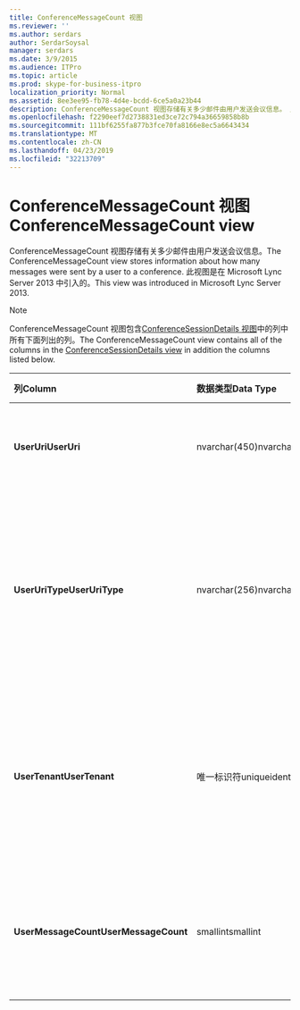```yaml
---
title: ConferenceMessageCount 视图
ms.reviewer: ''
ms.author: serdars
author: SerdarSoysal
manager: serdars
ms.date: 3/9/2015
ms.audience: ITPro
ms.topic: article
ms.prod: skype-for-business-itpro
localization_priority: Normal
ms.assetid: 8ee3ee95-fb78-4d4e-bcdd-6ce5a0a23b44
description: ConferenceMessageCount 视图存储有关多少邮件由用户发送会议信息。 此视图是在 Microsoft Lync Server 2013 中引入的。
ms.openlocfilehash: f2290eef7d2738831ed3ce72c794a36659858b8b
ms.sourcegitcommit: 111bf6255fa877b3fce70fa8166e8ec5a6643434
ms.translationtype: MT
ms.contentlocale: zh-CN
ms.lasthandoff: 04/23/2019
ms.locfileid: "32213709"
---
```

# <a name="conferencemessagecount-view"></a><span data-ttu-id="c9e54-104">ConferenceMessageCount 视图</span><span class="sxs-lookup"><span data-stu-id="c9e54-104">ConferenceMessageCount view</span></span>
 
<span data-ttu-id="c9e54-105">ConferenceMessageCount 视图存储有关多少邮件由用户发送会议信息。</span><span class="sxs-lookup"><span data-stu-id="c9e54-105">The ConferenceMessageCount view stores information about how many messages were sent by a user to a conference.</span></span> <span data-ttu-id="c9e54-106">此视图是在 Microsoft Lync Server 2013 中引入的。</span><span class="sxs-lookup"><span data-stu-id="c9e54-106">This view was introduced in Microsoft Lync Server 2013.</span></span>
  
> [!NOTE]
> <span data-ttu-id="c9e54-107">ConferenceMessageCount 视图包含[ConferenceSessionDetails 视图](conferencesessiondetails.md)中的列中所有下面列出的列。</span><span class="sxs-lookup"><span data-stu-id="c9e54-107">The ConferenceMessageCount view contains all of the columns in the [ConferenceSessionDetails view](conferencesessiondetails.md) in addition the columns listed below.</span></span>
  
|<span data-ttu-id="c9e54-108">**列**</span><span class="sxs-lookup"><span data-stu-id="c9e54-108">**Column**</span></span>|<span data-ttu-id="c9e54-109">**数据类型**</span><span class="sxs-lookup"><span data-stu-id="c9e54-109">**Data Type**</span></span>|<span data-ttu-id="c9e54-110">**详细信息**</span><span class="sxs-lookup"><span data-stu-id="c9e54-110">**Details**</span></span>|
|:-----|:-----|:-----|
|<span data-ttu-id="c9e54-111">**UserUri**</span><span class="sxs-lookup"><span data-stu-id="c9e54-111">**UserUri**</span></span> <br/> |<span data-ttu-id="c9e54-112">nvarchar(450)</span><span class="sxs-lookup"><span data-stu-id="c9e54-112">nvarchar(450)</span></span>  <br/> |<span data-ttu-id="c9e54-113">发送邮件的用户的 URI。</span><span class="sxs-lookup"><span data-stu-id="c9e54-113">URI of the user who sent the message.</span></span>  <br/> |
|<span data-ttu-id="c9e54-114">**UserUriType**</span><span class="sxs-lookup"><span data-stu-id="c9e54-114">**UserUriType**</span></span> <br/> |<span data-ttu-id="c9e54-115">nvarchar(256)</span><span class="sxs-lookup"><span data-stu-id="c9e54-115">nvarchar(256)</span></span>  <br/> |<span data-ttu-id="c9e54-116">发送邮件的用户的 URI 的类型。</span><span class="sxs-lookup"><span data-stu-id="c9e54-116">Type of URI of the user who sent the messages.</span></span> <span data-ttu-id="c9e54-117">请参阅[UriTypes 表](uritypes.md)的详细信息。</span><span class="sxs-lookup"><span data-stu-id="c9e54-117">See the [UriTypes table](uritypes.md) for more information.</span></span> <br/> |
|<span data-ttu-id="c9e54-118">**UserTenant**</span><span class="sxs-lookup"><span data-stu-id="c9e54-118">**UserTenant**</span></span> <br/> |<span data-ttu-id="c9e54-119">唯一标识符</span><span class="sxs-lookup"><span data-stu-id="c9e54-119">uniqueidentifier</span></span>  <br/> |<span data-ttu-id="c9e54-120">用户的租户，发送邮件。</span><span class="sxs-lookup"><span data-stu-id="c9e54-120">Tenant of user who sent the messages.</span></span> <span data-ttu-id="c9e54-121">请参阅[Tenants 表](tenants.md)的详细信息。</span><span class="sxs-lookup"><span data-stu-id="c9e54-121">See the [Tenants table](tenants.md) for more information.</span></span> <br/> |
|<span data-ttu-id="c9e54-122">**UserMessageCount**</span><span class="sxs-lookup"><span data-stu-id="c9e54-122">**UserMessageCount**</span></span> <br/> |<span data-ttu-id="c9e54-123">smallint</span><span class="sxs-lookup"><span data-stu-id="c9e54-123">smallint</span></span>  <br/> |<span data-ttu-id="c9e54-124">在会议会话期间发送的用户的消息数。</span><span class="sxs-lookup"><span data-stu-id="c9e54-124">Number of messages sent by the user during the conference session.</span></span>  <br/> |
   

